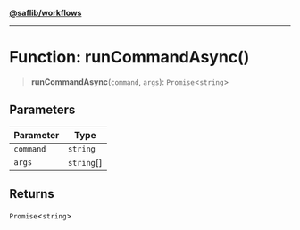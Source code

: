 [**@saflib/workflows**](../index.md)

***

# Function: runCommandAsync()

> **runCommandAsync**(`command`, `args`): `Promise`\<`string`\>

## Parameters

| Parameter | Type |
| ------ | ------ |
| `command` | `string` |
| `args` | `string`[] |

## Returns

`Promise`\<`string`\>
